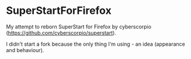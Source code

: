 # SuperStartForFirefox

My attempt to reborn SuperStart for Firefox by cyberscorpio (https://github.com/cyberscorpio/superstart). 

I didn't start a fork because the only thing I'm using - an idea (appearance and behaviour).
